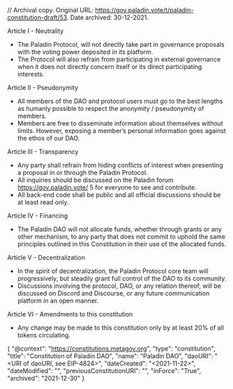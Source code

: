 // Archival copy. Original URL: https://gov.paladin.vote/t/paladin-constitution-draft/53. Date archived: 30-12-2021.

Article I - Neutrality
* The Paladin Protocol, will not directly take part in governance proposals with the voting power deposited in its platform.
* The Protocol will also refrain from participating in external governance when it does not directly concern itself or its direct participating interests.

Article II - Pseudonymity
* All members of the DAO and protocol users must go to the best lengths as humanly possible to respect the anonymity / pseudonymity of members.
* Members are free to disseminate information about themselves without limits. However, exposing a member’s personal information goes against the ethos of our DAO.

Article III - Transparency
* Any party shall refrain from hiding conflicts of interest when presenting a proposal in or through the Paladin Protocol.
* All inquiries should be discussed on the Paladin forum https://gov.paladin.vote/ 5 for everyone to see and contribute.
* All back-end code shall be public and all official discussions should be at least read only.

Article IV - Financing
* The Paladin DAO will not allocate funds, whether through grants or any other mechanism, to any party that does not commit to uphold the same principles outlined in this Constitution in their use of the allocated funds.

Article V - Decentralization
* In the spirit of decentralization, the Paladin Protocol core team will progressively, but steadily grant full control of the DAO to its community.
* Discussions involving the protocol, DAO, or any relation thereof, will be discussed on Discord and Discourse, or any future communication platform in an open manner.

Article VI - Amendments to this constitution
* Any change may be made to this constitution only by at least 20% of all tokens circulating.

{ 
  "@context": "https://constitutions.metagov.org",
  "type": "constitution",
  "title": "Constitution of Paladin DAO",
  "name": "Paladin DAO",
  "daoURI": "<URI of daoURI, see EIP-4824>",
  "dateCreated": "<2021-11-22>",
  "dateModified": "<YYYY-MM-DD>",
  "previousConstitutionURI": "<URI>",
  "inForce": "True",
  "archived": "2021-12-30"
}
